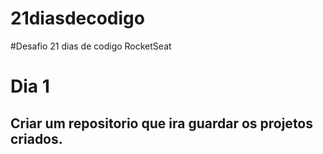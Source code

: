 # 21diasdecodigo
#Desafio 21 dias de codigo RocketSeat

# Dia 1
## Criar um repositorio que ira guardar os projetos criados.
